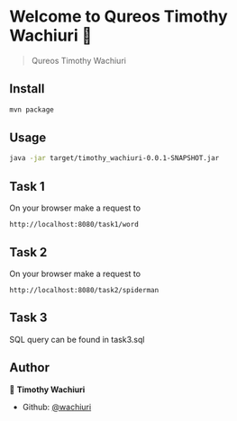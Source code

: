 # Welcome to Qureos Timothy Wachiuri 👋

> Qureos Timothy Wachiuri

## Install

```sh
mvn package
```

## Usage

```sh
java -jar target/timothy_wachiuri-0.0.1-SNAPSHOT.jar
```

## Task 1

On your browser make a request to

```
http://localhost:8080/task1/word
```

## Task 2

On your browser make a request to

```
http://localhost:8080/task2/spiderman
```

## Task 3

SQL query can be found in task3.sql

## Author

👤 **Timothy Wachiuri**

* Github: [@wachiuri](https://github.com/wachiuri)